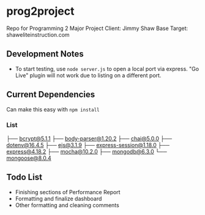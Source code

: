 # prog2project
Repo for Programming 2 Major Project
Client: Jimmy Shaw
Base Target: shaweliteinstruction.com

## Development Notes

- To start testing, use `node server.js` to open a local port via express. "Go Live" plugin will not work due to listing on a different port.

## Current Dependencies 
Can make this easy with `npm install`
### List
├── bcrypt@5.1.1
├── body-parser@1.20.2
├── chai@5.0.0
├── dotenv@16.4.5
├── ejs@3.1.9
├── express-session@1.18.0
├── express@4.18.2
├── mocha@10.2.0
├── mongodb@6.3.0
└── mongoose@8.0.4

## Todo List

- Finishing sections of Performance Report
- Formatting and finalize dashboard
- Other formatting and cleaning comments
